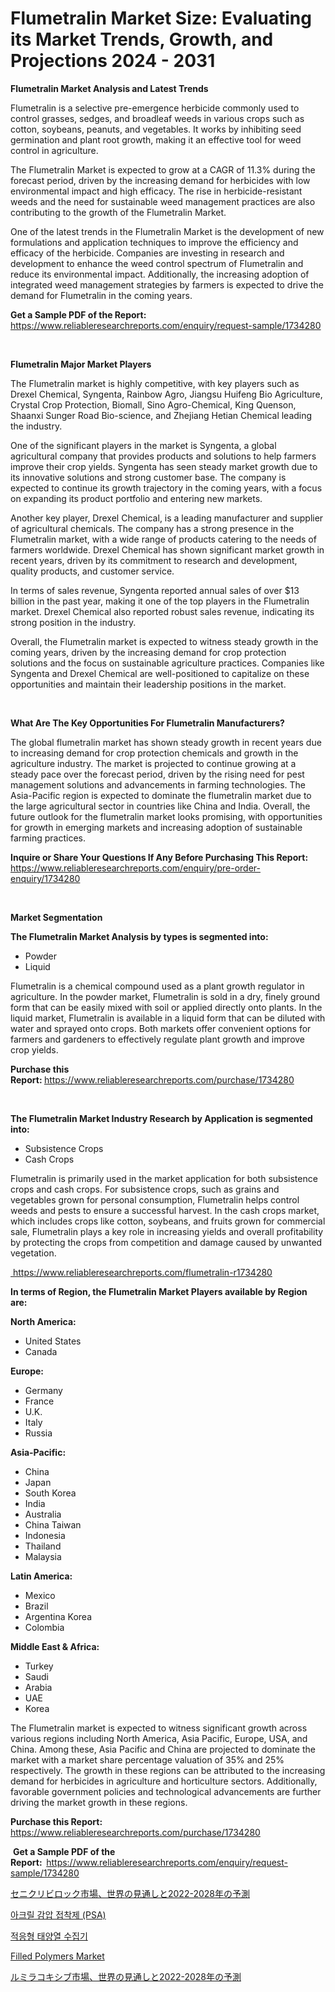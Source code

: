 <p><h1>Flumetralin Market Size: Evaluating its Market Trends, Growth, and Projections 2024 - 2031</h1></p><p><strong>Flumetralin Market Analysis and Latest Trends</strong></p>
<p><p>Flumetralin is a selective pre-emergence herbicide commonly used to control grasses, sedges, and broadleaf weeds in various crops such as cotton, soybeans, peanuts, and vegetables. It works by inhibiting seed germination and plant root growth, making it an effective tool for weed control in agriculture.</p><p>The Flumetralin Market is expected to grow at a CAGR of 11.3% during the forecast period, driven by the increasing demand for herbicides with low environmental impact and high efficacy. The rise in herbicide-resistant weeds and the need for sustainable weed management practices are also contributing to the growth of the Flumetralin Market.</p><p>One of the latest trends in the Flumetralin Market is the development of new formulations and application techniques to improve the efficiency and efficacy of the herbicide. Companies are investing in research and development to enhance the weed control spectrum of Flumetralin and reduce its environmental impact. Additionally, the increasing adoption of integrated weed management strategies by farmers is expected to drive the demand for Flumetralin in the coming years.</p></p>
<p><strong>Get a Sample PDF of the Report:&nbsp;</strong> <a href="https://www.reliableresearchreports.com/enquiry/request-sample/1734280">https://www.reliableresearchreports.com/enquiry/request-sample/1734280</a></p>
<p>&nbsp;</p>
<p><strong>Flumetralin Major Market Players</strong></p>
<p><p>The Flumetralin market is highly competitive, with key players such as Drexel Chemical, Syngenta, Rainbow Agro, Jiangsu Huifeng Bio Agriculture, Crystal Crop Protection, Biomall, Sino Agro-Chemical, King Quenson, Shaanxi Sunger Road Bio-science, and Zhejiang Hetian Chemical leading the industry.</p><p>One of the significant players in the market is Syngenta, a global agricultural company that provides products and solutions to help farmers improve their crop yields. Syngenta has seen steady market growth due to its innovative solutions and strong customer base. The company is expected to continue its growth trajectory in the coming years, with a focus on expanding its product portfolio and entering new markets.</p><p>Another key player, Drexel Chemical, is a leading manufacturer and supplier of agricultural chemicals. The company has a strong presence in the Flumetralin market, with a wide range of products catering to the needs of farmers worldwide. Drexel Chemical has shown significant market growth in recent years, driven by its commitment to research and development, quality products, and customer service.</p><p>In terms of sales revenue, Syngenta reported annual sales of over $13 billion in the past year, making it one of the top players in the Flumetralin market. Drexel Chemical also reported robust sales revenue, indicating its strong position in the industry.</p><p>Overall, the Flumetralin market is expected to witness steady growth in the coming years, driven by the increasing demand for crop protection solutions and the focus on sustainable agriculture practices. Companies like Syngenta and Drexel Chemical are well-positioned to capitalize on these opportunities and maintain their leadership positions in the market.</p></p>
<p>&nbsp;</p>
<p><strong>What Are The Key Opportunities For Flumetralin Manufacturers?</strong></p>
<p><p>The global flumetralin market has shown steady growth in recent years due to increasing demand for crop protection chemicals and growth in the agriculture industry. The market is projected to continue growing at a steady pace over the forecast period, driven by the rising need for pest management solutions and advancements in farming technologies. The Asia-Pacific region is expected to dominate the flumetralin market due to the large agricultural sector in countries like China and India. Overall, the future outlook for the flumetralin market looks promising, with opportunities for growth in emerging markets and increasing adoption of sustainable farming practices.</p></p>
<p><strong>Inquire or Share Your Questions If Any Before Purchasing This Report:</strong> <a href="https://www.reliableresearchreports.com/enquiry/pre-order-enquiry/1734280">https://www.reliableresearchreports.com/enquiry/pre-order-enquiry/1734280</a></p>
<p>&nbsp;</p>
<p><strong>Market Segmentation</strong></p>
<p><strong>The Flumetralin Market Analysis by types is segmented into:</strong></p>
<p><ul><li>Powder</li><li>Liquid</li></ul></p>
<p><p>Flumetralin is a chemical compound used as a plant growth regulator in agriculture. In the powder market, Flumetralin is sold in a dry, finely ground form that can be easily mixed with soil or applied directly onto plants. In the liquid market, Flumetralin is available in a liquid form that can be diluted with water and sprayed onto crops. Both markets offer convenient options for farmers and gardeners to effectively regulate plant growth and improve crop yields.</p></p>
<p><strong>Purchase this Report:&nbsp;</strong><a href="https://www.reliableresearchreports.com/purchase/1734280">https://www.reliableresearchreports.com/purchase/1734280</a></p>
<p>&nbsp;</p>
<p><strong>The Flumetralin Market Industry Research by Application is segmented into:</strong></p>
<p><ul><li>Subsistence Crops</li><li>Cash Crops</li></ul></p>
<p><p>Flumetralin is primarily used in the market application for both subsistence crops and cash crops. For subsistence crops, such as grains and vegetables grown for personal consumption, Flumetralin helps control weeds and pests to ensure a successful harvest. In the cash crops market, which includes crops like cotton, soybeans, and fruits grown for commercial sale, Flumetralin plays a key role in increasing yields and overall profitability by protecting the crops from competition and damage caused by unwanted vegetation.</p></p>
<p><a href="https://www.reliableresearchreports.com/flumetralin-r1734280">&nbsp;https://www.reliableresearchreports.com/flumetralin-r1734280</a></p>
<p><strong>In terms of Region, the Flumetralin Market Players available by Region are:</strong></p>
<p>
    <p> <strong> North America: </strong>
        <ul>
            <li>United States</li>
            <li>Canada</li>
        </ul>
        </p> 
    <p> <strong> Europe: </strong>
        <ul>
            <li>Germany</li>
            <li>France</li>
            <li>U.K.</li>
            <li>Italy</li>
            <li>Russia</li>
        </ul>
        </p> 
    <p> <strong> Asia-Pacific: </strong>
        <ul>
            <li>China</li>
            <li>Japan</li>
            <li>South Korea</li>
            <li>India</li>
            <li>Australia</li>
            <li>China Taiwan</li>
            <li>Indonesia</li>
            <li>Thailand</li>
            <li>Malaysia</li>
        </ul>
        </p> 
    <p> <strong> Latin America: </strong>
        <ul>
            <li>Mexico</li>
            <li>Brazil</li>
            <li>Argentina Korea</li>
            <li>Colombia</li>
        </ul>
        </p> 
    <p> <strong> Middle East & Africa: </strong>
        <ul>
            <li>Turkey</li>
            <li>Saudi</li>
            <li>Arabia</li>
            <li>UAE</li>
            <li>Korea</li>
        </ul>
    </p>
    </p>
<p><p>The Flumetralin market is expected to witness significant growth across various regions including North America, Asia Pacific, Europe, USA, and China. Among these, Asia Pacific and China are projected to dominate the market with a market share percentage valuation of 35% and 25% respectively. The growth in these regions can be attributed to the increasing demand for herbicides in agriculture and horticulture sectors. Additionally, favorable government policies and technological advancements are further driving the market growth in these regions.</p></p>
<p><strong>Purchase this Report: </strong><a href="https://www.reliableresearchreports.com/purchase/1734280">https://www.reliableresearchreports.com/purchase/1734280</a></p>
<p>&nbsp;<strong>Get a Sample PDF of the Report:&nbsp;&nbsp;</strong><a href="https://www.reliableresearchreports.com/enquiry/request-sample/1734280">https://www.reliableresearchreports.com/enquiry/request-sample/1734280</a></p>
<p><strong></strong></p>
<p><p><a href="https://medium.com/@leonardgreene1/%E3%82%BB%E3%83%8B%E3%82%AF%E3%83%AA%E3%83%93%E3%83%AD%E3%82%AF%E5%B8%82%E5%A0%B4-%E3%82%B0%E3%83%AD%E3%83%BC%E3%83%90%E3%83%AB%E5%B1%95%E6%9C%9B%E3%81%A8%E4%BA%88%E6%B8%AC2022-2028%E5%B8%82%E5%A0%B4%E3%82%B7%E3%82%A7%E3%82%A2-%E5%B8%82%E5%A0%B4%E5%88%86%E6%9E%90-%E6%88%90%E9%95%B7%E3%83%88%E3%83%AC%E3%83%B3%E3%83%89-%E4%BA%88%E6%B8%AC%E6%9C%9F%E9%96%93-2024%E5%B9%B4-2031%E5%B9%B4-e332c4802e15">セニクリビロック市場、世界の見通しと2022-2028年の予測</a></p><p><a href="https://medium.com/@justynwelch/%EC%95%84%ED%81%AC%EB%A6%B4-%EC%95%95%EB%A0%A5-%EA%B0%90%EC%88%98%EC%84%B1-%EC%A0%91%EC%B0%A9%EC%A0%9C-psa-%EC%8B%9C%EC%9E%A5-%EC%98%88%EC%B8%A1-%EC%8B%9C%EC%9E%A5-%EB%8F%99%ED%96%A5-%EB%B0%8F-%EC%98%81%ED%96%A5-%EB%B6%84%EC%84%9D-2024-2031-909e7fecce72">아크릴 감압 접착제 (PSA)</a></p><p><a href="https://medium.com/@justynwelch/%EC%A0%81%EC%9D%91%ED%98%95-%ED%83%9C%EC%96%91%EC%97%B4-%EC%88%98%EC%A7%91%EA%B8%B0-%EC%8B%9C%EC%9E%A5-%EC%A1%B0%EC%82%AC-%EB%B3%B4%EA%B3%A0%EC%84%9C%EB%8A%94-2024%EB%85%84%EB%B6%80%ED%84%B0-2031%EB%85%84%EA%B9%8C%EC%A7%80-%EC%98%88%EC%83%81%EB%90%9C-cagr-%EC%84%B1%EC%9E%A5%EB%A5%A0%EC%97%90-%EB%8C%80%ED%95%9C-%EC%8B%9C%EC%9E%A5-%EA%B7%9C%EB%AA%A8-%EC%A0%90%EC%9C%A0%EC%9C%A8-%EB%B0%8F-%EB%B6%84%EC%84%9D%EC%9D%84-%ED%8F%AC%ED%95%A8%ED%95%98%EA%B3%A0-%EC%9E%88%EC%8A%B5%EB%8B%88%EB%8B%A4-f651061165a0">적응형 태양열 수집기</a></p><p><a href="https://github.com/alwa8650/Market-Research-Report-List-1/blob/main/filled-polymers-market.md">Filled Polymers Market</a></p><p><a href="https://medium.com/@leonardgreene1/%E3%83%AB%E3%83%9F%E3%83%A9%E3%82%B3%E3%82%AD%E3%82%B7%E3%83%96%E5%B8%82%E5%A0%B4-%E4%B8%96%E7%95%8C%E3%81%AE%E8%A6%8B%E9%80%9A%E3%81%97%E3%81%A82022%E5%B9%B4%E3%81%8B%E3%82%892028%E5%B9%B4%E3%81%BE%E3%81%A7%E3%81%AE%E4%BA%88%E6%B8%AC%E7%94%A3%E6%A5%AD%E5%88%86%E6%9E%90%E3%83%AC%E3%83%9D%E3%83%BC%E3%83%88-%E5%B8%82%E5%A0%B4%E8%A6%8F%E6%A8%A1-%E3%82%B7%E3%82%A7%E3%82%A2-%E3%82%A2%E3%83%97%E3%83%AA%E3%82%B1%E3%83%BC%E3%82%B7%E3%83%A7%E3%83%B3-%E5%9C%B0%E5%9F%9F-%E7%AB%B6%E4%BA%89%E6%88%A6%E7%95%A5%E3%81%AB%E3%82%88%E3%82%8B%E3%83%88%E3%83%AC%E3%83%B3%E3%83%89-2024%E5%B9%B4-2031%E5%B9%B4-0febff1459cb">ルミラコキシブ市場、世界の見通しと2022-2028年の予測</a></p></p>